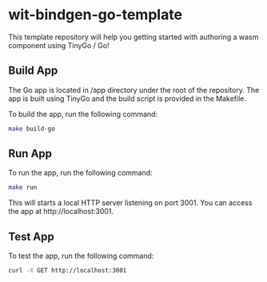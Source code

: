 # wit-bindgen-go-template

This template repository will help you getting started with authoring a wasm component using TinyGo / Go!

## Build App
The Go app is located in /app directory under the root of the repository. The app is built using TinyGo and the build script is provided in the Makefile.

To build the app, run the following command:

```bash
make build-go
```

## Run App
To run the app, run the following command:

```bash
make run
```

This will starts a local HTTP server listening on port 3001. You can access the app at http://localhost:3001.

## Test App
To test the app, run the following command:

```bash
curl -X GET http://localhost:3001
```